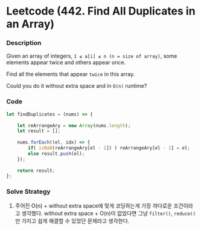 # Leetcode (442. Find All Duplicates in an Array)

### Description  

Given an array of integers, `1 ≤ a[i] ≤ n (n = size of array)`, some elements appear twice and others appear once.

Find all the elements that appear `twice` in this array.

Could you do it without extra space and in `O(n)` runtime?

### Code  

~~~Javascript
let findDuplicates = (nums) => {
    
    let reArrangeAry = new Array(nums.length);
    let result = [];
    
    nums.forEach((el, idx) => {
        if( isNaN(reArrangeAry[el - 1]) ) reArrangeAry[el - 1] = el;
        else result.push(el);
    });
    
    return result;
};
~~~

### Solve Strategy

1. 주어진 O(n) + without extra space에 맞게 코딩하는게 가장 까다로운 조건이라고 생각했다. without extra space + O(n)이 없었다면 그냥 `filter()`, `reduce()`만 가지고 쉽게 해결할 수 있었던 문제라고 생각한다.